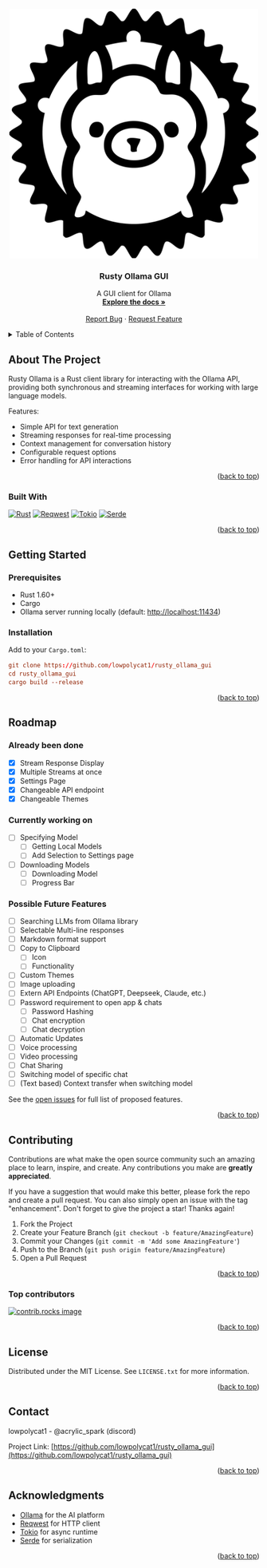 <!-- PROJECT LOGO -->
<br />
<div align="center">
  <a href="https://github.com/lowpolycat1/rusty_ollama_gui">
    <img src="images/logo.png" alt="Logo" width="500" height="500">
  </a>

<h3 align="center">Rusty Ollama GUI</h3>

  <p align="center">
    A GUI client for Ollama
    <br />
    <a href="https://github.com/lowpolycat1/rusty_ollama_gui"><strong>Explore the docs »</strong></a>
    <br />
    <br />
    <a href="https://github.com/LowPolyCat1/rusty_ollama_gui/issues/new?template=bug_report.md">Report Bug</a>
    ·
    <a href="https://github.com/LowPolyCat1/rusty_ollama_gui/issues/new?template=feature_request.md">Request Feature</a>
  </p>
</div>

<!-- TABLE OF CONTENTS -->
<details>
  <summary>Table of Contents</summary>
  <ol>
    <li><a href="#about-the-project">About The Project</a></li>
    <li><a href="#built-with">Built With</a></li>
    <li><a href="#getting-started">Getting Started</a>
      <ul>
        <li><a href="#prerequisites">Prerequisites</a></li>
        <li><a href="#installation">Installation</a></li>
      </ul>
    </li>
    <li><a href="#usage">Usage</a></li>
    <li><a href="#roadmap">Roadmap</a></li>
    <li><a href="#contributing">Contributing</a></li>
    <li><a href="#license">License</a></li>
    <li><a href="#contact">Contact</a></li>
    <li><a href="#acknowledgments">Acknowledgments</a></li>
  </ol>
</details>

<!-- ABOUT THE PROJECT -->
## About The Project

Rusty Ollama is a Rust client library for interacting with the Ollama API, providing both synchronous and streaming interfaces for working with large language models.

Features:

- Simple API for text generation
- Streaming responses for real-time processing
- Context management for conversation history
- Configurable request options
- Error handling for API interactions

<p align="right">(<a href="#readme-top">back to top</a>)</p>

### Built With

[![Rust][Rust-shield]][Rust-url]
[![Reqwest][Reqwest-shield]][Reqwest-url]
[![Tokio][Tokio-shield]][Tokio-url]
[![Serde][Serde-shield]][Serde-url]

<p align="right">(<a href="#readme-top">back to top</a>)</p>

<!-- GETTING STARTED -->
## Getting Started

### Prerequisites

- Rust 1.60+
- Cargo
- Ollama server running locally (default: <http://localhost:11434>)

### Installation

Add to your `Cargo.toml`:

```toml
git clone https://github.com/lowpolycat1/rusty_ollama_gui
cd rusty_ollama_gui
cargo build --release
```

</p>

<!-- USAGE EXAMPLES -->

<p align="right">(<a href="#readme-top">back to top</a>)</p>

<!-- ROADMAP -->
## Roadmap

### Already been done

- [x] Stream Response Display
- [x] Multiple Streams at once
- [x] Settings Page
- [x] Changeable API endpoint
- [x] Changeable Themes

### Currently working on

- [ ] Specifying Model
  - [ ] Getting Local Models
  - [ ] Add Selection to Settings page
- [ ] Downloading Models
  - [ ] Downloading Model
  - [ ] Progress Bar

### Possible Future Features

- [ ] Searching LLMs from Ollama library
- [ ] Selectable Multi-line responses
- [ ] Markdown format support
- [ ] Copy to Clipboard
  - [ ] Icon
  - [ ] Functionality
- [ ] Custom Themes
- [ ] Image uploading
- [ ] Extern API Endpoints (ChatGPT, Deepseek, Claude, etc.)
- [ ] Password requirement to open app & chats
  - [ ] Password Hashing
  - [ ] Chat encryption
  - [ ] Chat decryption
- [ ] Automatic Updates
- [ ] Voice processing
- [ ] Video processing
- [ ] Chat Sharing
- [ ] Switching model of specific chat
- [ ] (Text based) Context transfer when switching model

See the [open issues](https://github.com/lowpolycat1/rusty_ollama_gui/issues) for full list of proposed features.

<p align="right">(<a href="#readme-top">back to top</a>)</p>

<!-- CONTRIBUTING -->
## Contributing

Contributions are what make the open source community such an amazing place to learn, inspire, and create. Any contributions you make are **greatly appreciated**.

If you have a suggestion that would make this better, please fork the repo and create a pull request. You can also simply open an issue with the tag "enhancement".
Don't forget to give the project a star! Thanks again!

1. Fork the Project
2. Create your Feature Branch (`git checkout -b feature/AmazingFeature`)
3. Commit your Changes (`git commit -m 'Add some AmazingFeature'`)
4. Push to the Branch (`git push origin feature/AmazingFeature`)
5. Open a Pull Request

<p align="right">(<a href="#readme-top">back to top</a>)</p>

### Top contributors

<a href="https://github.com/lowpolycat1/rusty_ollama_gui/graphs/contributors">
  <img src="https://contrib.rocks/image?repo=lowpolycat1/rusty_ollama_gui" alt="contrib.rocks image" />
</a>

<p align="right">(<a href="#readme-top">back to top</a>)</p>

<!-- LICENSE -->
## License

Distributed under the MIT License. See `LICENSE.txt` for more information.

<p align="right">(<a href="#readme-top">back to top</a>)</p>

<!-- CONTACT -->
## Contact

lowpolycat1 - @acrylic_spark (discord)

Project Link: [https://github.com/lowpolycat1/rusty_ollama_gui](https://github.com/lowpolycat1/rusty_ollama_gui)

<p align="right">(<a href="#readme-top">back to top</a>)</p>

<!-- ACKNOWLEDGMENTS -->
## Acknowledgments

- [Ollama](https://ollama.ai) for the AI platform
- [Reqwest](https://github.com/seanmonstar/reqwest) for HTTP client
- [Tokio](https://tokio.rs) for async runtime
- [Serde](https://serde.rs) for serialization

<p align="right">(<a href="#readme-top">back to top</a>)</p>

<!-- MARKDOWN LINKS & IMAGES -->
[Rust-shield]: https://img.shields.io/badge/Rust-000000?style=for-the-badge&logo=rust&logoColor=white
[Rust-url]: https://www.rust-lang.org/
[Reqwest-shield]: https://img.shields.io/badge/Reqwest-000000?style=for-the-badge&logo=reqwest&logoColor=white
[Reqwest-url]: https://docs.rs/reqwest/latest/reqwest/
[Tokio-shield]: https://img.shields.io/badge/Tokio-000000?style=for-the-badge&logo=tokio&logoColor=white
[Tokio-url]: https://tokio.rs/
[Serde-shield]: https://img.shields.io/badge/Serde-000000?style=for-the-badge&logo=serde&logoColor=white
[Serde-url]: https://serde.rs/
